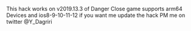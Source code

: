 This hack works on v2019.13.3 of Danger Close game supports arm64 Devices and ios8-9-10-11-12
if you want me update the hack PM me on twitter @Y_Dagriri

